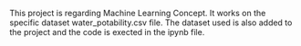 This project is regarding Machine Learning Concept. It works on the specific dataset water_potability.csv file. The dataset used is also  added to the project and the code is exected in the ipynb file.
